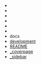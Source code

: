 -  
 - [](//)
 - [](//)
 - [](//)
 - [](//)
 - [](//)
- docs 
 - [development](/docs/development)
 - [README](/docs/README)
 - [_coverpage](/docs/_coverpage)
 - [_sidebar](/docs/_sidebar)
